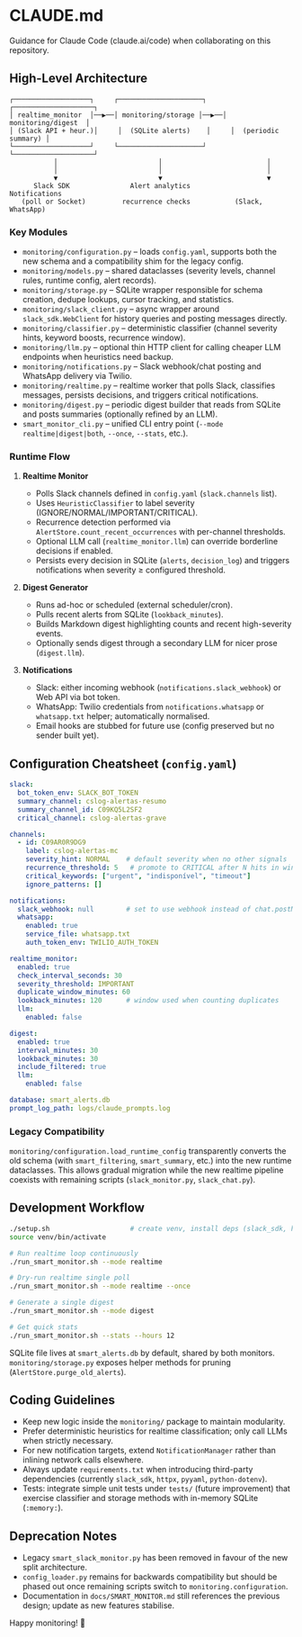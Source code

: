 # CLAUDE.md

Guidance for Claude Code (claude.ai/code) when collaborating on this repository.

## High-Level Architecture

```
┌───────────────────┐     ┌─────────────────────┐     ┌────────────────────┐
│ realtime_monitor  │──▶──│ monitoring/storage │──▶──│ monitoring/digest  │
│ (Slack API + heur.)│     │  (SQLite alerts)    │     │  (periodic summary) │
└───────────────────┘     └─────────────────────┘     └────────────────────┘
           │                         │                          │
           │                         │                          │
           ▼                         ▼                          ▼
      Slack SDK               Alert analytics             Notifications
   (poll or Socket)         recurrence checks           (Slack, WhatsApp)
```

### Key Modules

- `monitoring/configuration.py` – loads `config.yaml`, supports both the new schema and a compatibility shim for the legacy config.
- `monitoring/models.py` – shared dataclasses (severity levels, channel rules, runtime config, alert records).
- `monitoring/storage.py` – SQLite wrapper responsible for schema creation, dedupe lookups, cursor tracking, and statistics.
- `monitoring/slack_client.py` – async wrapper around `slack_sdk.WebClient` for history queries and posting messages directly.
- `monitoring/classifier.py` – deterministic classifier (channel severity hints, keyword boosts, recurrence window).
- `monitoring/llm.py` – optional thin HTTP client for calling cheaper LLM endpoints when heuristics need backup.
- `monitoring/notifications.py` – Slack webhook/chat posting and WhatsApp delivery via Twilio.
- `monitoring/realtime.py` – realtime worker that polls Slack, classifies messages, persists decisions, and triggers critical notifications.
- `monitoring/digest.py` – periodic digest builder that reads from SQLite and posts summaries (optionally refined by an LLM).
- `smart_monitor_cli.py` – unified CLI entry point (`--mode realtime|digest|both`, `--once`, `--stats`, etc.).

### Runtime Flow

1. **Realtime Monitor**
   - Polls Slack channels defined in `config.yaml` (`slack.channels` list).
   - Uses `HeuristicClassifier` to label severity (IGNORE/NORMAL/IMPORTANT/CRITICAL).
   - Recurrence detection performed via `AlertStore.count_recent_occurrences` with per-channel thresholds.
   - Optional LLM call (`realtime_monitor.llm`) can override borderline decisions if enabled.
   - Persists every decision in SQLite (`alerts`, `decision_log`) and triggers notifications when severity ≥ configured threshold.

2. **Digest Generator**
   - Runs ad-hoc or scheduled (external scheduler/cron).
   - Pulls recent alerts from SQLite (`lookback_minutes`).
   - Builds Markdown digest highlighting counts and recent high-severity events.
   - Optionally sends digest through a secondary LLM for nicer prose (`digest.llm`).

3. **Notifications**
   - Slack: either incoming webhook (`notifications.slack_webhook`) or Web API via bot token.
   - WhatsApp: Twilio credentials from `notifications.whatsapp` or `whatsapp.txt` helper; automatically normalised.
   - Email hooks are stubbed for future use (config preserved but no sender built yet).

## Configuration Cheatsheet (`config.yaml`)

```yaml
slack:
  bot_token_env: SLACK_BOT_TOKEN
  summary_channel: cslog-alertas-resumo
  summary_channel_id: C09KQ5L2SF2
  critical_channel: cslog-alertas-grave

channels:
  - id: C09AR0R9DG9
    label: cslog-alertas-mc
    severity_hint: NORMAL    # default severity when no other signals
    recurrence_threshold: 5   # promote to CRITICAL after N hits in window
    critical_keywords: ["urgent", "indisponível", "timeout"]
    ignore_patterns: []

notifications:
  slack_webhook: null        # set to use webhook instead of chat.postMessage
  whatsapp:
    enabled: true
    service_file: whatsapp.txt
    auth_token_env: TWILIO_AUTH_TOKEN

realtime_monitor:
  enabled: true
  check_interval_seconds: 30
  severity_threshold: IMPORTANT
  duplicate_window_minutes: 60
  lookback_minutes: 120      # window used when counting duplicates
  llm:
    enabled: false

digest:
  enabled: true
  interval_minutes: 30
  lookback_minutes: 30
  include_filtered: true
  llm:
    enabled: false

database: smart_alerts.db
prompt_log_path: logs/claude_prompts.log
```

### Legacy Compatibility

`monitoring/configuration.load_runtime_config` transparently converts the old schema (with `smart_filtering`, `smart_summary`, etc.) into the new runtime dataclasses. This allows gradual migration while the new realtime pipeline coexists with remaining scripts (`slack_monitor.py`, `slack_chat.py`).

## Development Workflow

```bash
./setup.sh                    # create venv, install deps (slack_sdk, httpx, etc.)
source venv/bin/activate

# Run realtime loop continuously
./run_smart_monitor.sh --mode realtime

# Dry-run realtime single poll
./run_smart_monitor.sh --mode realtime --once

# Generate a single digest
./run_smart_monitor.sh --mode digest

# Get quick stats
./run_smart_monitor.sh --stats --hours 12
```

SQLite file lives at `smart_alerts.db` by default, shared by both monitors. `monitoring/storage.py` exposes helper methods for pruning (`AlertStore.purge_old_alerts`).

## Coding Guidelines

- Keep new logic inside the `monitoring/` package to maintain modularity.
- Prefer deterministic heuristics for realtime classification; only call LLMs when strictly necessary.
- For new notification targets, extend `NotificationManager` rather than inlining network calls elsewhere.
- Always update `requirements.txt` when introducing third-party dependencies (currently `slack_sdk`, `httpx`, `pyyaml`, `python-dotenv`).
- Tests: integrate simple unit tests under `tests/` (future improvement) that exercise classifier and storage methods with in-memory SQLite (`:memory:`).

## Deprecation Notes

- Legacy `smart_slack_monitor.py` has been removed in favour of the new split architecture.
- `config_loader.py` remains for backwards compatibility but should be phased out once remaining scripts switch to `monitoring.configuration`.
- Documentation in `docs/SMART_MONITOR.md` still references the previous design; update as new features stabilise.

Happy monitoring! 🚀
